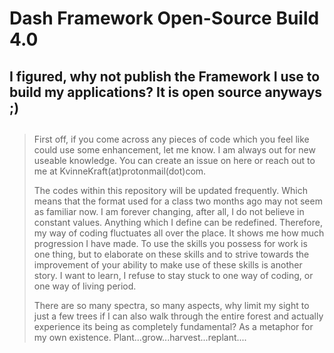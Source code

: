 # Dash Framework Open-Source Build 4.0
##
## I figured, why not publish the Framework I use to build my applications?  It is open source anyways ;)
##
> First off, if you come across any pieces of code which you feel like could use some enhancement, let me know.  I am always out for new useable knowledge.  You can create an issue on here or reach out to me at KvinneKraft(at)protonmail(dot)com.
> 
> The codes within this repository will be updated frequently.  Which means that the format used for a class two months ago may not seem as familiar now.  I am forever changing, after all, I do not believe in constant values.  Anything which I define can be redefined.  Therefore, my way of coding fluctuates all over the place.  It shows me how much progression I have made.  To use the skills you possess for work is one thing, but to elaborate on these skills and to strive towards the improvement of your ability to make use of these skills is another story.  I want to learn, I refuse to stay stuck to one way of coding, or one way of living period.
> 
> There are so many spectra, so many aspects, why limit my sight to just a few trees if I can also walk through the entire forest and actually experience its being as completely fundamental?  As a metaphor for my own existence.  Plant...grow...harvest...replant....
